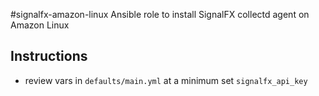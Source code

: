#signalfx-amazon-linux
Ansible role to install SignalFX collectd agent on Amazon Linux


## Instructions
- review vars in `defaults/main.yml` at a minimum set `signalfx_api_key`

